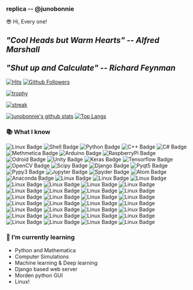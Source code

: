 ### replica -- @junobonnie

 😎 Hi, Every one!


## ***"Cool Heads but Warm Hearts" -- Alfred Marshall<br><br>"Shut up and Calculate" -- Richard Feynman***

[![Hits](https://hits.seeyoufarm.com/api/count/incr/badge.svg?url=https%3A%2F%2Fgithub.com%2Fjunobonnie)](https://github.com/junobonnie)
[![Github Followers](https://img.shields.io/github/followers/junobonnie?color=06d6a0&label=Github%20Followers&style=for-the-badge)](https://github.com/junobonnie?tab=followers)

[![trophy](https://github-profile-trophy.vercel.app/?username=junobonnie&theme=chalk&row=2&column=5)](https://github.com/ryo-ma/github-profile-trophy)

[![streak](https://github-readme-streak-stats.herokuapp.com/?user=junobonnie&theme=calm)](https://github.com/junobonnie)

[![junobonnie's github stats](https://github-readme-stats.vercel.app/api?username=junobonnie&show_icons=true&theme=dracula)](https://github.com/junobonnie)
[![Top Langs](https://github-readme-stats.vercel.app/api/top-langs/?username=junobonnie&layout=compact&langs_count=8&theme=dracula)](https://github.com/junobonnie)
### 📚 What I know
![Linux Badge](http://img.shields.io/badge/-Linux-black?style=flat-square&logo=linux)
![Shell Badge](http://img.shields.io/badge/-Shell%20script-black?style=flat-square&logo=gnu-bash)
![Python Badge](http://img.shields.io/badge/-Python-black?style=flat-square&logo=python&logoColor=white)
![C++ Badge](http://img.shields.io/badge/-C++-black?style=flat-square&logo=c%2B%2B)
![C# Badge](http://img.shields.io/badge/-C%23-black?style=flat-square&logo=c-sharp)
![Methmetica Badge](http://img.shields.io/badge/-Mathematica-black?style=flat-square&logo=mathematica)
![Arduino Badge](http://img.shields.io/badge/-Arduino-black?style=flat-square&logo=arduino)
![RaspberryPi Badge](http://img.shields.io/badge/-Raspberry%20Pi-black?style=flat-square&logo=Raspberry-Pi)
![Odroid Badge](http://img.shields.io/badge/-Odroid-black?style=flat-square&logo=android)
![Unity Badge](http://img.shields.io/badge/-Unity-black?style=flat-square&logo=unity)
![Keras Badge](http://img.shields.io/badge/-Keras-black?style=flat-square&logo=keras)
![Tensorflow Badge](http://img.shields.io/badge/-Tensorflow-black?style=flat-square&logo=tensorflow)
![OpenCV Badge](http://img.shields.io/badge/-OpenCV-black?style=flat-square&logo=opencv)
![Scipy Badge](http://img.shields.io/badge/-Scipy-black?style=flat-square&logo=scipy)
![Django Badge](http://img.shields.io/badge/-Django-black?style=flat-square&logo=django)
![Pyqt5 Badge](http://img.shields.io/badge/-Pyqt5-black?style=flat-square&logo=qt)
![Pypy3 Badge](http://img.shields.io/badge/-Pypy3-black?style=flat-square&logo=pypy)
![Jupyter Badge](http://img.shields.io/badge/-Jupyter-black?style=flat-square&logo=jupyter)
![Spyder Badge](http://img.shields.io/badge/-Spyder-black?style=flat-square&logo=spyder-ide)
![Atom Badge](http://img.shields.io/badge/-Atom-black?style=flat-square&logo=atom)
![Anaconda Badge](http://img.shields.io/badge/-Anaconda-black?style=flat-square&logo=anaconda)
![Linux Badge](http://img.shields.io/badge/-Linux-black?style=flat-square&logo=github)
![Linux Badge](http://img.shields.io/badge/-Linux-black?style=flat-square&logo=git)
![Linux Badge](http://img.shields.io/badge/-Linux-black?style=flat-square&logo=bootstrap)
![Linux Badge](http://img.shields.io/badge/-Linux-black?style=flat-square&logo=flask)
![Linux Badge](http://img.shields.io/badge/-Linux-black?style=flat-square&logo=vim)
![Linux Badge](http://img.shields.io/badge/-Linux-black?style=flat-square&logo=nano)
![Linux Badge](http://img.shields.io/badge/-Linux-black?style=flat-square&logo=emacs)
![Linux Badge](http://img.shields.io/badge/-Linux-black?style=flat-square&logo=root)
![Linux Badge](http://img.shields.io/badge/-Linux-black?style=flat-square&logo=cmake)
![Linux Badge](http://img.shields.io/badge/-Linux-black?style=flat-square&logo=amazon-aws)
![Linux Badge](http://img.shields.io/badge/-Linux-black?style=flat-square&logo=numpy)
![Linux Badge](http://img.shields.io/badge/-Linux-black?style=flat-square&logo=pandas)
![Linux Badge](http://img.shields.io/badge/-Linux-black?style=flat-square&logo=google-colab)
![Linux Badge](http://img.shields.io/badge/-Linux-black?style=flat-square&logo=matplotlib)
![Linux Badge](http://img.shields.io/badge/-Linux-black?style=flat-square&logo=selenium)
![Linux Badge](http://img.shields.io/badge/-Linux-black?style=flat-square&logo=beautiful-soup)
![Linux Badge](http://img.shields.io/badge/-Linux-black?style=flat-square&logo=bs)
![Linux Badge](http://img.shields.io/badge/-Linux-black?style=flat-square&logo=amd)
![Linux Badge](http://img.shields.io/badge/-Linux-black?style=flat-square&logo=tmux)
![Linux Badge](http://img.shields.io/badge/-Linux-black?style=flat-square&logo=lynx)
![Linux Badge](http://img.shields.io/badge/-Linux-black?style=flat-square&logo=ubuntu)
![Linux Badge](http://img.shields.io/badge/-Linux-black?style=flat-square&logo=kali-linux)
![Linux Badge](http://img.shields.io/badge/-Linux-black?style=flat-square&logo=geant4)
![Linux Badge](http://img.shields.io/badge/-Linux-black?style=flat-square&logo=windows)
![Linux Badge](http://img.shields.io/badge/-Linux-black?style=flat-square&logo=vmware)
![Linux Badge](http://img.shields.io/badge/-Linux-black?style=flat-square&logo=visual%20studio%20code)
![Linux Badge](http://img.shields.io/badge/-Linux-black?style=flat-square&logo=dev%20c%2B%2B)
![Linux Badge](http://img.shields.io/badge/-Linux-black?style=flat-square&logo=apt)
![Linux Badge](http://img.shields.io/badge/-Linux-black?style=flat-square&logo=visual%20studio)
![Linux Badge](http://img.shields.io/badge/-Linux-black?style=flat-square&logo=gcc)
![Linux Badge](http://img.shields.io/badge/-Linux-black?style=flat-square&logo=pygame)






### 🌱 I’m currently learning
- Python and Mathematica
- Computer Simulations
- Machine learning & Deep learning
- Django based web server
- Morden python GUI
- Linux!
